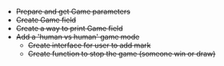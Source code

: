 
* ~~Prepare and get Game parameters~~
* ~~Create Game field~~
* ~~Create a way to print Game field~~
* ~~Add a 'human vs human' game mode~~
    * ~~Create interface for user to add mark~~
    * ~~Create function to stop the game (someone win or draw)~~
